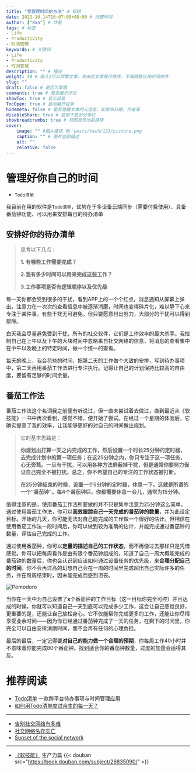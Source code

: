 ```yaml
---
title: "我管理时间的方法" # 标题
date: 2022-10-14T16:07:09+08:00 # 创建时间
author: ["Xan"] # 作者
tags: # 标签
- Life
- Productivity
- 时间管理
keywords: # 关键词
- Life
- Productivity
- 时间管理
description: "" # 描述
weight: 30 # 输入1可以顶置文章，用来给文章展示排序，不填就默认按时间排序
slug: ""
draft: false # 是否为草稿
comments: true # 是否展示评论
showToc: true # 显示目录
TocOpen: true # 自动展开目录
hidemeta: false # 是否隐藏文章的元信息，如发布日期、作者等
disableShare: true # 底部不显示分享栏
showbreadcrumbs: true # 顶部显示当前路径
cover:
    image: "" #图片路径 例：posts/tech/123/picture.png
    caption: "" # 图片底部描述
    alt: ""
    relative: false
---
```


# 管理好你自己的时间
- `Todo清单`  

我目前在用的软件是`Todo清单`，优势在于多设备云端同步（需要付费使用）、具备番茄钟功能、可以用来安排每日的待办清单
## 安排好你的待办清单
> 思考以下几点： 
> 
>**1. 有哪些工作需要完成？**
> 
>**2.我有多少时间可以用来完成这些工作？** 
>
>**3.工作事项是否有逻辑顺序以及优先级**

每一天你都会受到很多的干扰，看到APP上的一个个红点，消息通知从屏幕上弹出。注意力在一次次的查看信息中被逐渐消磨，时间也变得碎片化，难以静下心来专注于某件事。有些干扰无可避免，但只要愿意付出努力，大部分的干扰可以得到排除。

白天我会尽量避免受到干扰，所有的社交软件，它们是工作效率的最大杀手。我控制自己在上午以及下午的大块时间中忽略来自社交网络的信息，将消息的查看集中在中午以及晚上的特定时间，做一个统一的查看。

每天的晚上，我会花些的时间，把第二天的工作做个大致的安排，写到待办事项中，第二天再用番茄工作法进行专注执行。记得让自己的计划保持比较高的自由度，要留有足够的时间余量。

## 番茄工作法
番茄工作法这个名词我之前便有听说过，但一直未尝试着去做过，直到最近从《软技能》一书中再次看到，感觉不错，便开始了尝试。在经过一个星期的体验后，它确实提高了我的效率，让我能够更好的对自己的时间做出规划。

> 它的基本思路是：
> 
> **你规划出打算一天之内完成的工作，然后设置一个时长25分钟的定时器，去完成计划中的第一项任务；在这25分钟之内，你只专注于这一项任务，心无旁骛。一旦有干扰，可以用各种方法屏蔽掉干扰，但是通常你要努力保证自己完全不被打扰。总之，你不希望自己的专注的工作状态被打断。**
> 
> **在25分钟结束的时候，设置一个5分钟的定时器，休息一下。这就是所谓的一个“番茄钟”。每4个番茄钟后，你都需要休息一会儿，通常为15分钟。**

值得注意的是，使用番茄工作法所要做的并不只是集中注意力25分钟这么简单。通过使用番茄工作法，你可以**高效跟踪自己一天完成的番茄钟的数量**，并为此设定目标。开始的几天，你可能无法对自己能完成的工作做一个很好的估计。但相信在使用番茄工作法一段时间后，你可以做到较为准确的估计，并能完成通过番茄钟的数量，评估自己完成的工作。

通过使用番茄钟，你可以**定量的描述自己的工作状态**，而不再像过去那样只是凭借感觉。你可以把每周看作是由有限个番茄钟组成的，知道了自己一周大概能完成的番茄钟的数量后，你也会认识到应该如何通过设置任务的优先级，来**合理分配自己的时间**。你不会再过高的幻想自己会在一周的时间里完成超出自己实际许多的任务，并在每周结束时，因未能完成而感到沮丧。

![Pomodoro](https://bu.dusays.com/2022/10/30/635e1e89d7f3f.png)

当你在一天中为自己设置了**x**个番茄钟的工作目标（这一目标你完全可控）并且达成的时候，你就可以知道自己一天到底可以完成多少工作，这会让自己感觉良好，更重要的是，还能让自己放松身心。它不仅能帮你完成更多的工作，还能让你尽情享受业余时间——因为你已经通过番茄钟完成了一天的任务，在剩下的时间里，你完全可以自由安排消磨时间，而不会再有任何的心理负担。

最后的最后，一定记得要**对自己的能力做一个合理的预期**，你每周工作40小时并不意味着你能完成80个番茄钟。找到适合你的番茄钟数量，过度的加量会适得其反。

# 推荐阅读
- [Todo清单](https://todo.evestudio.cn/) 一款跨平台待办事项与时间管理应用
- [如何用Todo清单度过余生的每一天？](https://zhuanlan.zhihu.com/p/468627225?utm_campaign=shareopn&utm_medium=social&utm_oi=1205113084614000640&utm_psn=1564268556828737536&utm_source=wechat_session)
***
- [告别社交网络有多难](https://geekplux.com/posts/farewell_social_network)
- [社交网络名存实亡](https://geekplux.com/newsletters/28)
- [Sunset of the social network](https://www.axios.com/2022/07/25/sunset-social-network-facebook-tiktok)
***
- [《软技能》](https://book.douban.com/subject/26835090/) 生产力篇
{{< douban  src="https://book.douban.com/subject/26835090/" >}}